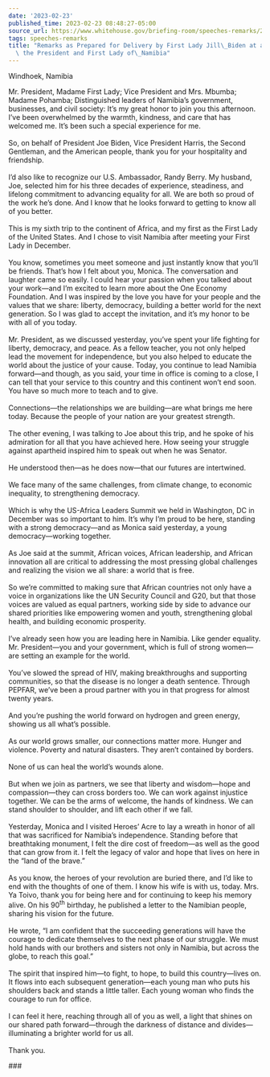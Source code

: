```yaml
---
date: '2023-02-23'
published_time: 2023-02-23 08:48:27-05:00
source_url: https://www.whitehouse.gov/briefing-room/speeches-remarks/2023/02/23/remarks-as-prepared-for-delivery-by-first-lady-jill-biden-at-a-luncheon-with-the-president-and-first-lady-of-namibia/
tags: speeches-remarks
title: "Remarks as Prepared for Delivery by First Lady Jill\_Biden at a Luncheon with\
  \ the President and First Lady of\_Namibia"
---
```

 
Windhoek, Namibia

Mr. President, Madame First Lady; Vice President and Mrs. Mbumba; Madame
Pohamba; Distinguished leaders of Namibia’s government, businesses, and
civil society: It’s my great honor to join you this afternoon. I’ve been
overwhelmed by the warmth, kindness, and care that has welcomed me. It’s
been such a special experience for me.  
   
So, on behalf of President Joe Biden, Vice President Harris, the Second
Gentleman, and the American people, thank you for your hospitality and
friendship.  
   
I’d also like to recognize our U.S. Ambassador, Randy Berry. My husband,
Joe, selected him for his three decades of experience, steadiness, and
lifelong commitment to advancing equality for all. We are both so proud
of the work he’s done. And I know that he looks forward to getting to
know all of you better.  
   
This is my sixth trip to the continent of Africa, and my first as the
First Lady of the United States. And I chose to visit Namibia after
meeting your First Lady in December.  
   
You know, sometimes you meet someone and just instantly know that you’ll
be friends. That’s how I felt about you, Monica. The conversation and
laughter came so easily. I could hear your passion when you talked about
your work—and I’m excited to learn more about the One Economy
Foundation. And I was inspired by the love you have for your people and
the values that we share: liberty, democracy, building a better world
for the next generation. So I was glad to accept the invitation, and
it’s my honor to be with all of you today.  
   
Mr. President, as we discussed yesterday, you’ve spent your life
fighting for liberty, democracy, and peace. As a fellow teacher, you not
only helped lead the movement for independence, but you also helped to
educate the world about the justice of your cause. Today, you continue
to lead Namibia forward—and though, as you said, your time in office is
coming to a close, I can tell that your service to this country and this
continent won’t end soon. You have so much more to teach and to give.  
   
Connections—the relationships we are building—are what brings me here
today. Because the people of your nation are your greatest strength.  
   
The other evening, I was talking to Joe about this trip, and he spoke of
his admiration for all that you have achieved here. How seeing your
struggle against apartheid inspired him to speak out when he was
Senator.  
   
He understood then—as he does now—that our futures are intertwined.  
   
We face many of the same challenges, from climate change, to economic
inequality, to strengthening democracy.  
   
Which is why the US-Africa Leaders Summit we held in Washington, DC in
December was so important to him. It’s why I’m proud to be here,
standing with a strong democracy—and as Monica said yesterday, a young
democracy—working together.  
   
As Joe said at the summit, African voices, African leadership, and
African innovation all are critical to addressing the most pressing
global challenges and realizing the vision we all share: a world that is
free.  
   
So we’re committed to making sure that African countries not only have a
voice in organizations like the UN Security Council and G20, but that
those voices are valued as equal partners, working side by side to
advance our shared priorities like empowering women and youth,
strengthening global health, and building economic prosperity.  
   
I’ve already seen how you are leading here in Namibia. Like gender
equality. Mr. President—you and your government, which is full of strong
women—are setting an example for the world.   
   
You’ve slowed the spread of HIV, making breakthroughs and supporting
communities, so that the disease is no longer a death sentence. Through
PEPFAR, we’ve been a proud partner with you in that progress for almost
twenty years.  
   
And you’re pushing the world forward on hydrogen and green energy,
showing us all what’s possible.  
   
As our world grows smaller, our connections matter more. Hunger and
violence. Poverty and natural disasters. They aren’t contained by
borders.  
   
None of us can heal the world’s wounds alone.  
   
But when we join as partners, we see that liberty and wisdom—hope and
compassion—they can cross borders too. We can work against injustice
together. We can be the arms of welcome, the hands of kindness. We can
stand shoulder to shoulder, and lift each other if we fall.   
   
Yesterday, Monica and I visited Heroes’ Acre to lay a wreath in honor of
all that was sacrificed for Namibia’s independence. Standing before that
breathtaking monument, I felt the dire cost of freedom—as well as the
good that can grow from it. I felt the legacy of valor and hope that
lives on here in the “land of the brave.”  
   
As you know, the heroes of your revolution are buried there, and I’d
like to end with the thoughts of one of them. I know his wife is with
us, today. Mrs. Ya Toivo, thank you for being here and for continuing to
keep his memory alive. On his 90<sup>th</sup> birthday, he published a
letter to the Namibian people, sharing his vision for the future.  
   
He wrote, “I am confident that the succeeding generations will have the
courage to dedicate themselves to the next phase of our struggle. We
must hold hands with our brothers and sisters not only in Namibia, but
across the globe, to reach this goal.”   
   
The spirit that inspired him—to fight, to hope, to build this
country—lives on. It flows into each subsequent generation—each young
man who puts his shoulders back and stands a little taller. Each young
woman who finds the courage to run for office.  
   
I can feel it here, reaching through all of you as well, a light that
shines on our shared path forward—through the darkness of distance and
divides—illuminating a brighter world for us all.   
   
Thank you.

\###
